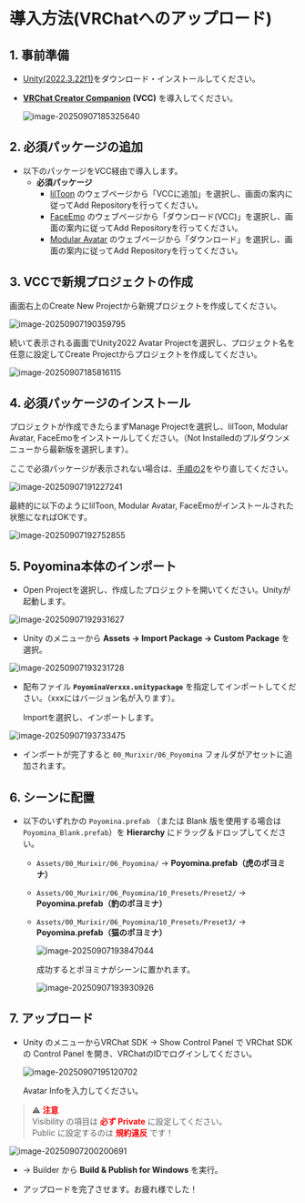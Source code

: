 # 導入方法(VRChatへのアップロード)

## **1. 事前準備**  

- [Unity(2022.3.22f1)](https://unity.com/ja/download)をダウンロード・インストールしてください。

- **[VRChat Creator Companion](https://unity.com/ja/download)** **(VCC)** を導入してください。

  ![image-20250907185325640](PoyominaManual_Pict/VCC0.png)

## **2. 必須パッケージの追加**  

- 以下のパッケージをVCC経由で導入します。
  - **必須パッケージ**  
    - [lilToon](https://lilxyzw.github.io/lilToon/)  のウェブページから「VCCに追加」を選択し、画面の案内に従ってAdd Repositoryを行ってください。
    - [FaceEmo](https://suzuryg.github.io/face-emo/ja/)  のウェブページから「ダウンロード(VCC)」を選択し、画面の案内に従ってAdd Repositoryを行ってください。
    - [Modular Avatar](https://modular-avatar.nadena.dev/ja)  のウェブページから「ダウンロード」を選択し、画面の案内に従ってAdd Repositoryを行ってください。

## 3. **VCCで新規プロジェクトの作成**

画面右上のCreate New Projectから新規プロジェクトを作成してください。

![image-20250907190359795](PoyominaManual_Pict/VCC1.png)

続いて表示される画面でUnity2022 Avatar Projectを選択し、プロジェクト名を任意に設定してCreate Projectからプロジェクトを作成してください。

![image-20250907185816115](PoyominaManual_Pict/VCC2.png)

## 4. 必須パッケージのインストール

プロジェクトが作成できたらまずManage Projectを選択し、lilToon, Modular Avatar, FaceEmoをインストールしてください。（Not Installedのプルダウンメニューから最新版を選択します）。

ここで必須パッケージが表示されない場合は、[手順の2](#2.必須パッケージの追加)をやり直してください。

![image-20250907191227241](PoyominaManual_Pict/VCC3.png)

最終的に以下のようにlilToon, Modular Avatar, FaceEmoがインストールされた状態になればOKです。

![image-20250907192752855](PoyominaManual_Pict/VCC7.png)

## 5. **Poyomina本体のインポート**  

- Open Projectを選択し、作成したプロジェクトを開いてください。Unityが起動します。

![image-20250907192931627](PoyominaManual_Pict/OpenProject.png)

- Unity のメニューから **Assets → Import Package → Custom Package** を選択。  

![image-20250907193231728](PoyominaManual_Pict/Unity1.png)

- 配布ファイル **`PoyominaVerxxx.unitypackage`** を指定してインポートしてください。（xxxにはバージョン名が入ります）。

  Importを選択し、インポートします。

![image-20250907193733475](PoyominaManual_Pict/Unity2.png)

- インポートが完了すると `00_Murixir/06_Poyomina` フォルダがアセットに追加されます。

## 6. **シーンに配置**  

- 以下のいずれかの  `Poyomina.prefab` （または Blank 版を使用する場合は `Poyomina_Blank.prefab`）を **Hierarchy** にドラッグ＆ドロップしてください。  
  - `Assets/00_Murixir/06_Poyomina/` → **Poyomina.prefab（虎のポヨミナ）**  
  
  - `Assets/00_Murixir/06_Poyomina/10_Presets/Preset2/` → **Poyomina.prefab（豹のポヨミナ）**  
  
  - `Assets/00_Murixir/06_Poyomina/10_Presets/Preset3/` → **Poyomina.prefab（猫のポヨミナ）**
  
    ![image-20250907193847044](PoyominaManual_Pict/Unity3.png)
  
    成功するとポヨミナがシーンに置かれます。
  
    ![image-20250907193930926](PoyominaManual_Pict/Unity4.png)

## 7. **アップロード**  

- Unity のメニューからVRChat SDK -> Show Control Panel で VRChat SDK の Control Panel を開き、VRChatのIDでログインしてください。

  ![image-20250907195120702](PoyominaManual_Pict/SDK1.png)

  Avatar Infoを入力してください。

> ⚠️ <span style="color:red; font-weight:bold;">注意</span>  
> Visibility の項目は <span style="color:red; font-weight:bold;">必ず Private</span> に設定してください。  
> Public に設定するのは <span style="color:red; font-weight:bold;">規約違反</span> です！

![image-20250907200200691](PoyominaManual_Pict/SDK2.png)

- → Builder から **Build & Publish for Windows** を実行。  

- アップロードを完了させます。お疲れ様でした！